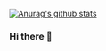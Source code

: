 [![Anurag's github stats](https://github-readme-stats.vercel.app/api?username=Potwings)](https://github.com/anuraghazra/github-readme-stats)

### Hi there 👋

<!--
**Potwings/Potwings** is a ✨ _special_ ✨ repository because its `README.md` (this file) appears on your GitHub profile.

Here are some ideas to get you started:

- 🔭 I’m currently working on ...
- 🌱 I’m currently learning ...
- 👯 I’m looking to collaborate on ...
- 🤔 I’m looking for help with ...
- 💬 Ask me about ...
- 📫 How to reach me: ...
- 😄 Pronouns: ...
- ⚡ Fun fact: ...
-->
